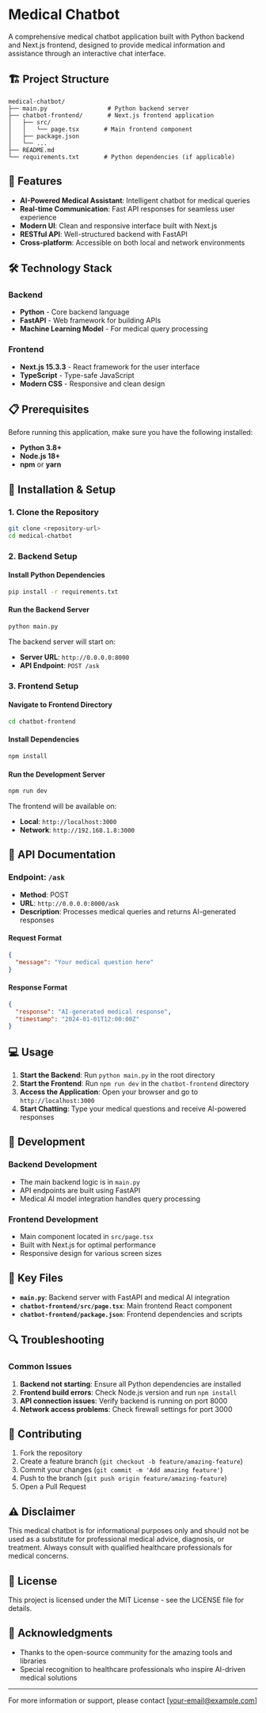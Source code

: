 # Medical Chatbot

A comprehensive medical chatbot application built with Python backend and Next.js frontend, designed to provide medical information and assistance through an interactive chat interface.

## 🏗️ Project Structure

```
medical-chatbot/
├── main.py                 # Python backend server
├── chatbot-frontend/       # Next.js frontend application
│   ├── src/
│   │   └── page.tsx       # Main frontend component
│   ├── package.json
│   └── ...
├── README.md
└── requirements.txt       # Python dependencies (if applicable)
```

## 🚀 Features

- **AI-Powered Medical Assistant**: Intelligent chatbot for medical queries
- **Real-time Communication**: Fast API responses for seamless user experience
- **Modern UI**: Clean and responsive interface built with Next.js
- **RESTful API**: Well-structured backend with FastAPI
- **Cross-platform**: Accessible on both local and network environments

## 🛠️ Technology Stack

### Backend
- **Python** - Core backend language
- **FastAPI** - Web framework for building APIs
- **Machine Learning Model** - For medical query processing

### Frontend
- **Next.js 15.3.3** - React framework for the user interface
- **TypeScript** - Type-safe JavaScript
- **Modern CSS** - Responsive and clean design

## 📋 Prerequisites

Before running this application, make sure you have the following installed:

- **Python 3.8+**
- **Node.js 18+**
- **npm** or **yarn**

## 🔧 Installation & Setup

### 1. Clone the Repository
```bash
git clone <repository-url>
cd medical-chatbot
```

### 2. Backend Setup

#### Install Python Dependencies
```bash
pip install -r requirements.txt
```

#### Run the Backend Server
```bash
python main.py
```

The backend server will start on:
- **Server URL**: `http://0.0.0.0:8000`
- **API Endpoint**: `POST /ask`

### 3. Frontend Setup

#### Navigate to Frontend Directory
```bash
cd chatbot-frontend
```

#### Install Dependencies
```bash
npm install
```

#### Run the Development Server
```bash
npm run dev
```

The frontend will be available on:
- **Local**: `http://localhost:3000`
- **Network**: `http://192.168.1.8:3000`

## 🔌 API Documentation

### Endpoint: `/ask`
- **Method**: POST
- **URL**: `http://0.0.0.0:8000/ask`
- **Description**: Processes medical queries and returns AI-generated responses

#### Request Format
```json
{
  "message": "Your medical question here"
}
```

#### Response Format
```json
{
  "response": "AI-generated medical response",
  "timestamp": "2024-01-01T12:00:00Z"
}
```

## 💻 Usage

1. **Start the Backend**: Run `python main.py` in the root directory
2. **Start the Frontend**: Run `npm run dev` in the `chatbot-frontend` directory
3. **Access the Application**: Open your browser and go to `http://localhost:3000`
4. **Start Chatting**: Type your medical questions and receive AI-powered responses

## 🤝 Development

### Backend Development
- The main backend logic is in `main.py`
- API endpoints are built using FastAPI
- Medical AI model integration handles query processing

### Frontend Development
- Main component located in `src/page.tsx`
- Built with Next.js for optimal performance
- Responsive design for various screen sizes

## 📁 Key Files

- **`main.py`**: Backend server with FastAPI and medical AI integration
- **`chatbot-frontend/src/page.tsx`**: Main frontend React component
- **`chatbot-frontend/package.json`**: Frontend dependencies and scripts

## 🔍 Troubleshooting

### Common Issues

1. **Backend not starting**: Ensure all Python dependencies are installed
2. **Frontend build errors**: Check Node.js version and run `npm install`
3. **API connection issues**: Verify backend is running on port 8000
4. **Network access problems**: Check firewall settings for port 3000

## 📝 Contributing

1. Fork the repository
2. Create a feature branch (`git checkout -b feature/amazing-feature`)
3. Commit your changes (`git commit -m 'Add amazing feature'`)
4. Push to the branch (`git push origin feature/amazing-feature`)
5. Open a Pull Request

## ⚠️ Disclaimer

This medical chatbot is for informational purposes only and should not be used as a substitute for professional medical advice, diagnosis, or treatment. Always consult with qualified healthcare professionals for medical concerns.

## 📄 License

This project is licensed under the MIT License - see the LICENSE file for details.

## 🙏 Acknowledgments

- Thanks to the open-source community for the amazing tools and libraries
- Special recognition to healthcare professionals who inspire AI-driven medical solutions

---

For more information or support, please contact [your-email@example.com]
